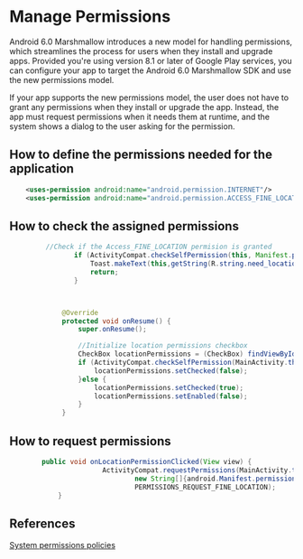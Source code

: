 # Manage Permissions

Android 6.0 Marshmallow introduces a new model for handling permissions, which streamlines the process for users when they install and upgrade apps. Provided you're using version 8.1 or later of Google Play services, you can configure your app to target the Android 6.0 Marshmallow SDK and use the new permissions model.

If your app supports the new permissions model, the user does not have to grant any permissions when they install or upgrade the app. Instead, the app must request permissions when it needs them at runtime, and the system shows a dialog to the user asking for the permission.

## How to define the permissions needed for the application

```xml
    <uses-permission android:name="android.permission.INTERNET"/>
    <uses-permission android:name="android.permission.ACCESS_FINE_LOCATION"/>

```



## How to check the assigned permissions

```java
         //Check if the Access_FINE_LOCATION permision is granted
                if (ActivityCompat.checkSelfPermission(this, Manifest.permission.ACCESS_FINE_LOCATION) != PackageManager.PERMISSION_GRANTED){
                    Toast.makeText(this,getString(R.string.need_location_permission_message), Toast.LENGTH_LONG).show();
                    return;
                }



             @Override
             protected void onResume() {
                 super.onResume();

                 //Initialize location permissions checkbox
                 CheckBox locationPermissions = (CheckBox) findViewById(R.id.location_permission_checkbox);
                 if (ActivityCompat.checkSelfPermission(MainActivity.this, Manifest.permission.ACCESS_FINE_LOCATION )!= PackageManager.PERMISSION_GRANTED){
                     locationPermissions.setChecked(false);
                 }else {
                     locationPermissions.setChecked(true);
                     locationPermissions.setEnabled(false);
                 }
             }

```


## How to request permissions

```java
        public void onLocationPermissionClicked(View view) {
                       ActivityCompat.requestPermissions(MainActivity.this,
                               new String[]{android.Manifest.permission.ACCESS_FINE_LOCATION},
                               PERMISSIONS_REQUEST_FINE_LOCATION);
            }
```


## References

[System permissions policies](https://developer.android.com/guide/topics/permissions/index.html)